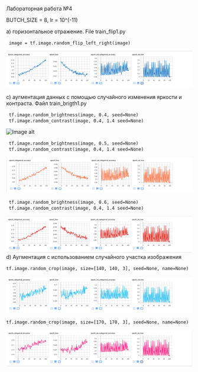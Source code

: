 Лабораторная работа №4

BUTCH_SIZE = 8, lr = 10^(-11)

a) горизонтальное отражение. File train_flip1.py

     image = tf.image.random_flip_left_right(image)
![Image alt](https://github.com/MaximGil/SMOMI/blob/Lab4_try2/CNN-XRay/lab4_remake/train_flip1.png)

c) аугментация данных с помощью случайного изменения яркости и контраста. Файл train_brigth1.py        

     tf.image.random_brightness(image, 0.4, seed=None)
     tf.image.random_contrast(image, 0.4, 1.4 seed=None)
![Image alt](hhttps://github.com/MaximGil/SMOMI/blob/Lab4_try2/CNN-XRay/lab4_remake/train_bright1_0.4.png)

     tf.image.random_brightness(image, 0.5, seed=None) 
     tf.image.random_contrast(image, 0.4, 1.4 seed=None)
![Image alt](https://github.com/MaximGil/SMOMI/blob/Lab4_try2/CNN-XRay/lab4_remake/train_brigth1_05.png)

     tf.image.random_brightness(image, 0.6, seed=None)
     tf.image.random_contrast(image, 0.4, 1.4 seed=None)
![Image alt](https://github.com/MaximGil/SMOMI/blob/Lab4_try2/CNN-XRay/lab4_remake/train_brigth1_06.png)
d) Аугментация с использованием случайного участка изображения

    tf.image.random_crop(image, size=[140, 140, 3], seed=None, name=None)
![Image alt](https://github.com/MaximGil/SMOMI/blob/Lab4_try2/CNN-XRay/lab4_remake/train_crop1_140.png)
       
    tf.image.random_crop(image, size=[170, 170, 3], seed=None, name=None)
![Image alt](https://github.com/MaximGil/SMOMI/blob/Lab4_try2/CNN-XRay/lab4_remake/train_crop1_170.png)

